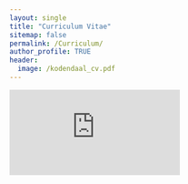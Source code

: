 ```yaml
---
layout: single
title: "Curriculum Vitae"
sitemap: false
permalink: /Curriculum/
author_profile: TRUE
header:
  image: /kodendaal_cv.pdf
---
```


<embed src="https://kodendaal.github.io/kodendaal_cv.pdf" type="application/pdf" />
